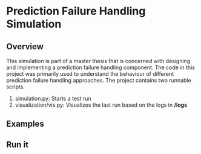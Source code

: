 # Prediction Failure Handling Simulation

## Overview

This simulation is part of a master thesis that is concerned with designing and implementing a prediction failure handling component.
The code in this project was primarily used to understand the behaviour of different prediction failure handling approaches. The project contains two runnable scripts.

1. simulation.py: Starts a test run
2. visualization/vis.py: Visualizes the last run based on the logs in **/logs**

## Examples


## Run it


